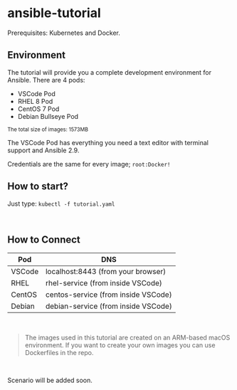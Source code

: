 # ansible-tutorial
Prerequisites: Kubernetes and Docker.

## Environment
The tutorial will provide you a complete development environment for Ansible. There are 4 pods:
- VSCode Pod
- RHEL 8 Pod
- CentOS 7 Pod
- Debian Bullseye Pod

<small> The total size of images: 1573MB</small>


The VSCode Pod has everything you need a text editor with terminal support and Ansible 2.9.

Credentials are the same for every image; `root:Docker!`


## How to start?

Just type:  `kubectl -f tutorial.yaml`

<br>

## How to Connect
| Pod         | DNS                               |
| ----------- | -----------                       |
| VSCode      | localhost:8443 (from your browser)|
| RHEL        | rhel-service (from inside VSCode)      |
| CentOS      | centos-service (from inside VSCode)    |
| Debian      | debian-service (from inside VSCode)    |



<br>

> The images used in this tutorial are created on an ARM-based macOS environment. If you want to create your own images you can use Dockerfiles in the repo.

<br>

Scenario will be added soon.
